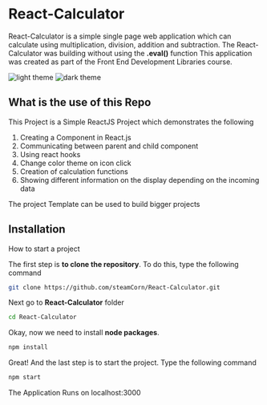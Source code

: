# React-Calculator

React-Calculator is a simple single page web application which can calculate using multiplication, division, addition and subtraction.
The React-Calculator was building without using the **.eval()** function
This application was created as part of the Front End Development Libraries course.

![light theme](https://user-images.githubusercontent.com/64536303/177770599-cefeb69e-1188-4603-be9a-f7f8f55f280b.png)
![dark theme](https://user-images.githubusercontent.com/64536303/177770605-209d2f07-ead2-452b-8f05-b5af614ef47a.png)

## What is the use of this Repo

This Project is a Simple ReactJS Project which demonstrates the following

1. Creating a Component in React.js
1. Communicating between parent and child component
1. Using react hooks
1. Change color theme on icon click
1. Creation of calculation functions
1. Showing different information on the display depending on the incoming data

The project Template can be used to build bigger projects

## Installation

How to start a project

The first step is **to clone the repository**. To do this, type the following command

```bash
git clone https://github.com/steamCorn/React-Calculator.git
```

Next go to **React-Calculator** folder

```bash
cd React-Calculator
```

Okay, now we need to install **node packages**.

```bash
npm install
```

Great! And the last step is to start the project. Type the following command

```bash
npm start
```

The Application Runs on localhost:3000